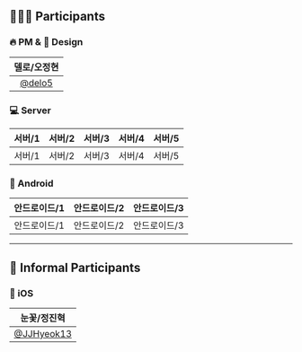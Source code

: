 ## 🧑🏻‍💻 Participants

### 🔥 PM & 🎨 Design
|델로/오정현|
|:----:|
|<a href="https://github.com/delo5">@delo5</a>|

### 💻 Server
|서버/1|서버/2|서버/3|서버/4|서버/5|
|:----:|:----:|:----:|:----:|:----:|
|서버/1|서버/2|서버/3|서버/4|서버/5|

### 📱 Android
|안드로이드/1|안드로이드/2|안드로이드/3|
|:----:|:----:|:----:|
|안드로이드/1|안드로이드/2|안드로이드/3|

---

## 👤 Informal Participants 
### 🍎 iOS
|눈꽃/정진혁|
|:----:|
|<a href="https://github.com/JJHyeok13">@JJHyeok13</a>|
